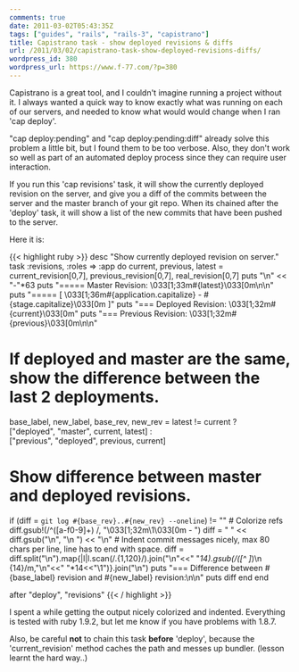 ```yaml
---
comments: true
date: 2011-03-02T05:43:35Z
tags: ["guides", "rails", "rails-3", "capistrano"]
title: Capistrano task - show deployed revisions & diffs
url: /2011/03/02/capistrano-task-show-deployed-revisions-diffs/
wordpress_id: 380
wordpress_url: https://www.f-77.com/?p=380
---
```


Capistrano is a great tool, and I couldn't imagine running a project without it.
I always wanted a quick way to know exactly what was running on each of our servers, and needed to know what would would change when I ran 'cap deploy'.

"cap deploy:pending" and "cap deploy:pending:diff" already solve this problem a little bit, but I found them to be too verbose. Also, they don't work so well as part of an automated deploy process since they can require user interaction.

If you run this 'cap revisions' task, it will show the currently deployed revision on the server, and give you a diff of the commits between the server and the master branch of your git repo. When its chained after the 'deploy' task, it will show a list of the new commits that have been pushed to the server.

Here it is:

{{< highlight ruby >}}
desc "Show currently deployed revision on server."
task :revisions, :roles => :app do
  current, previous, latest = current_revision[0,7], previous_revision[0,7], real_revision[0,7]
  puts "\n" << "-"*63
  puts "===== Master Revision: \033[1;33m#{latest}\033[0m\n\n"
  puts "===== [ \033[1;36m#{application.capitalize} - #{stage.capitalize}\033[0m ]"
  puts "=== Deployed Revision: \033[1;32m#{current}\033[0m"
  puts "=== Previous Revision: \033[1;32m#{previous}\033[0m\n\n"

  # If deployed and master are the same, show the difference between the last 2 deployments.
  base_label, new_label, base_rev, new_rev = latest != current ? \
       ["deployed", "master", current, latest] : \
       ["previous", "deployed", previous, current]

  # Show difference between master and deployed revisions.
  if (diff = `git log #{base_rev}..#{new_rev} --oneline`) != ""
    # Colorize refs
    diff.gsub!(/^([a-f0-9]+) /, "\033[1;32m\\1\033[0m - ")
    diff = "    " << diff.gsub("\n", "\n    ") << "\n"
    # Indent commit messages nicely, max 80 chars per line, line has to end with space.
    diff = diff.split("\n").map{|l|l.scan(/.{1,120}/).join("\n"<<" "*14).gsub(/([^ ]*)\n {14}/m,"\n"<<" "*14<<"\\1")}.join("\n")
    puts "=== Difference between #{base_label} revision and #{new_label} revision:\n\n"
    puts diff
  end
end

after "deploy", "revisions"
{{< / highlight >}}

I spent a while getting the output nicely colorized and indented. Everything is tested with ruby 1.9.2, but let me know if you have problems with 1.8.7.

Also, be careful <strong>not</strong> to chain this task <strong>before</strong> 'deploy', because the 'current_revision' method caches the path and messes up bundler. (lesson learnt the hard way..)

